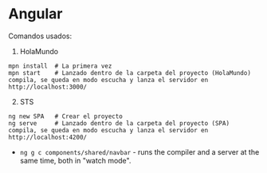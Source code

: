 # Angular

Comandos usados:

1. HolaMundo
```shell
mpn install  # La primera vez
mpn start    # Lanzado dentro de la carpeta del proyecto (HolaMundo) compila, se queda en modo escucha y lanza el servidor en http://localhost:3000/
```

2. STS
```shell
ng new SPA   # Crear el proyecto
ng serve     # Lanzado dentro de la carpeta del proyecto (SPA) compila, se queda en modo escucha y lanza el servidor en http://localhost:4200/
```
* `ng g c components/shared/navbar` - runs the compiler and a server at the same time, both in "watch mode".
